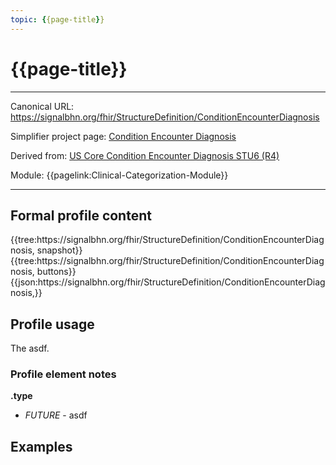 ```yaml
---
topic: {{page-title}}
---
```


# {{page-title}}

---

Canonical URL: https://signalbhn.org/fhir/StructureDefinition/ConditionEncounterDiagnosis

Simplifier project page: [Condition Encounter Diagnosis](https://simplifier.net/signal-mso-fhir-profiles/)

Derived from: [US Core Condition Encounter Diagnosis STU6 (R4)](https://hl7.org/fhir/us/core/StructureDefinition-us-core-condition-encounter-diagnosis.html)

Module:  {{pagelink:Clinical-Categorization-Module}}

---

## Formal profile content
<tabs>
	<tab title="Tree snapshot">
		{{tree:https://signalbhn.org/fhir/StructureDefinition/ConditionEncounterDiagnosis, snapshot}}
	</tab>
	<tab title="Tree, diff/hybrid/snapshot">
		{{tree:https://signalbhn.org/fhir/StructureDefinition/ConditionEncounterDiagnosis, buttons}}
	</tab>
	<tab title="JSON">
		{{json:https://signalbhn.org/fhir/StructureDefinition/ConditionEncounterDiagnosis,}}
	</tab>
</tabs>

## Profile usage

The asdf.

### Profile element notes

**.type**
- *FUTURE* - asdf

## Examples

